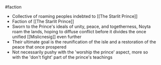 #faction
- Collective of roaming peoples indebted to [[The Starlit Prince]]
- Faction of [[The Starlit Prince]]
- Sworn to the Prince's ideals of unity, peace, and togetherness, Noyta roam the lands, hoping to diffuse conflict before it divides the once unified [[Mislicnesig]] even further
- Their ultimate goal is the reunification of the isle and a restoration of the peace that once prospered
- Not necessarily pushy with the 'worship the prince' aspect, more so with the 'don't fight' part of the prince's teachings